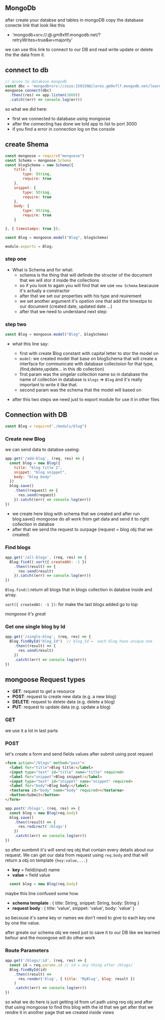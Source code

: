 ## MongoDb

after create your databse and tables in mongoDB copy the database conecte link that look like this

- 'mongodb+srv://<user>:<password>@<database>.gm9xflf.mongodb.net/<file>?retryWrites=true&w=majority'

we can use this link to connect to our DB and read write update or delete the the data from it.
## connect to db
```js
// acces to database mongodb
const dbc = 'mongodb+srv://zozo:159159@ilorez.gm9xflf.mongodb.net/learn?retryWrites=true&w=majority'
mongoose.connect(dbc)
  .then((res) => app.listen(3000))
  .catch((err) => console.log(err))
```

so what we did here:

- first we connected to database using mongoose
- after the connecting has done we told app to list to port 3000 
- if you find a error in connection log on the console

## create Shema 
```js
const mongoose = require("mongoose")
const Schema = mongoose.Schema
const blogSchema = new Schema({
    title: {
        type: String,
        require: true
    },
    snippet: {
        type: String,
        require: true
    },
    body: {
        type: String,
        require: true
    }

}, { timestamps: true });

const Blog = mongoose.model("Blog", blogSchema)

module.exports = Blog;
```
### step one
- What is Schema and for what:
    - schema is the thing that will definde the structer of the document that we will stor it inside the collections
    - so if you look to again you will find that we use `new Schema` beacause it's actualy a constractor
    - after that we set our properties with his type and reuirement
    - we set another argument it's opetion one that add the timestps to our document (created date, updated date ...)
    - after that we need to understand next step:

### step two
```js
const Blog = mongoose.model("Blog", blogSchema)
```
- what this line say:
    - first with create Blog constant with capital letter to stor the model on
    - `model`: we created model that base on blogSchema that will create a interface for communicate with database collectoion for that type, (find,delete,update... in this db collection)
    - first param was the singelar collection name so in database the name of collection in database is `blogs` => `Blog` and it's really important to write it like that.
    - second param was the schema that the model will based on  

- after this two steps we need just to export module for use it in other files

## Connection with DB
```js
const Blog = require("./moduls/blog")
```
### Create new Blog
we can send data to databse useing:

```js
app.get('/add-blog', (req, res) => {
  const blog = new Blog({
    title: "blog title 2",
    snippet: "blog snippet",
    body: "blog body"
  })
  blog.save()
    .then((request) => {
      res.send(request)
    }).catch((err) => console.log(err))
})
```
- we create here blog with schema that we created and after run blog.save() mongoose do all work from get data and send it to right collection in databse
- after that we send the request to ourpage (request = blog obj that we created)

### Find blogs
```js
app.get('/all-blogs', (req, res) => {
  Blog.find().sort({ createdAt: -1 })
    .then((result) => {
      res.send(result)
    }).catch((err) => console.log(err))
})
```
`Blog.find()`:return all blogs that in blogs collection in databse inside and array.

`sort({ createdAt: -1 })`: for make the last blogs added go to top

*mongoose it's great*

### Get one single blog by Id

```js
app.get('/single-blog', (req, res) => {
  Blog.findById("blog_Id")  // blog_Id =  each blog have unique one
    .then((result) => {
      res.send(result)
    })
    .catch((err) => console.log(err))
})
```
## mongoose Request types

- **GET**: request to get a resource
- **POST**: request to create new data (e.g. a new blog)
- **DELETE**: request to delete data (e.g. delete a blog)
- **PUT**: request to update data (e.g. update a blog)

### GET
we use it a lot in last parts

### POST
let's create a form and send fields values after submit using post request

```html
<form action="/blogs" method="post">
  <label for="title">Blog title:</label>
  <input type="text" id="title" name="title" required>
  <label for="snippet">Blog snippet:</label>
  <input type="text" id="snippet" name="snippet" required>
  <label for="body">Blog body:</label>
  <textarea id="body" name="body" required></textarea>
  <button>Submit</button>
</form>
```
```js
app.post('/blogs', (req, res) => {
  const blog = new Blog(req.body)
  blog.save()
    .then((result) => {
      res.redirect('/blogs')
    })
    .catch((err) => console.log(err))
})
```
so after sumbmit it's will send req obj that contain every details about our request. We can get our data from request using `req.body` and that will return a obj on template `{key:value,...}` 

- **key** = field(input) name
- **value** = field value

```js
  const blog = new Blog(req.body)
```
maybe this line confused some how.

- **schema template** : { title: String, snippet: String, body: String }
- **request body** : { title: 'value', snippet: 'value', body: 'value' }

so becouse it's same key or names we don't need to give to each key one by one the value.

after greate our schema obj we need just to save it to our DB like we learned befour and the moongose will do other work

### Route Parameters

```js
app.get('/blogs/:id', (req, res) => {
  const id = req.params.id // id = any thing after /blogs/
  Blog.findById(id)
    .then((result) =>
      res.render('blog', { title: 'MyBlog', blog: result })
    )
    .catch((err) => console.log(err))
})
```
so what we do here is just getting id from url path using req obj and after that using mongoose to find this blog with the id that we get after that we rendre it in another page that we created inside views


